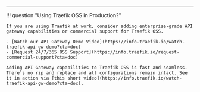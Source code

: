 ---

!!! question "Using Traefik OSS in Production?"

    If you are using Traefik at work, consider adding enterprise-grade API gateway capabilities or commercial support for Traefik OSS.

    - [Watch our API Gateway Demo Video](https://info.traefik.io/watch-traefik-api-gw-demo?cta=doc)
    - [Request 24/7/365 OSS Support](https://info.traefik.io/request-commercial-support?cta=doc)

    Adding API Gateway capabilities to Traefik OSS is fast and seamless. There's no rip and replace and all configurations remain intact. See it in action via [this short video](https://info.traefik.io/watch-traefik-api-gw-demo?cta=doc).
